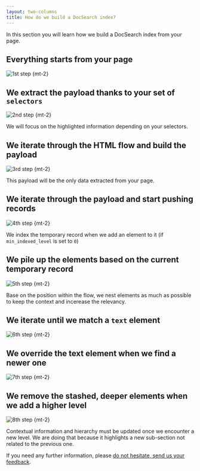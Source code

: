 ```yaml
---
layout: two-columns
title: How do we build a DocSearch index?
---
```


In this section you will learn how we build a DocSearch index from your page.

## Everything starts from your page

![1st step][2] {mt-2}

## We extract the payload thanks to your set of `selectors`

![2nd step][3] {mt-2}

We will focus on the highlighted information depending on your selectors.

## We iterate through the HTML flow and build the payload

![3rd step][4] {mt-2}

This payload will be the only data extracted from your page.

## We iterate through the payload and start pushing records

![4th step][5] {mt-2}

We index the temporary record when we add an element to it (if
`min_indexed_level` is set to `0`)

## We pile up the elements based on the current temporary record

![5th step][6] {mt-2}

Base on the position within the flow, we nest elements as much as possible to
keep the context and incerease the relevancy.

## We iterate until we match a `text` element

![6th step][7] {mt-2}

## We override the text element when we find a newer one

![7th step][8] {mt-2}

## We remove the stashed, deeper elements when we add a higher level

![8th step][9] {mt-2}

Contextual information and hierarchy must be updated once we encounter a new
level. We are doing that because it highlights a new sub-section not related to
the previous one.

If you need any further information, please [do not hesitate, send us your
feedback][1].

[1]: mailto:docsearch@algolia.com
[2]: ./assets/build_index/how_do_we_build_docsearch_index_1.png
[3]: ./assets/build_index/how_do_we_build_docsearch_index_2.png
[4]: ./assets/build_index/how_do_we_build_docsearch_index_3.png
[5]: ./assets/build_index/how_do_we_build_docsearch_index_4.png
[6]: ./assets/build_index/how_do_we_build_docsearch_index_5.png
[7]: ./assets/build_index/how_do_we_build_docsearch_index_6.png
[8]: ./assets/build_index/how_do_we_build_docsearch_index_7.png
[9]: ./assets/build_index/how_do_we_build_docsearch_index_8.png
